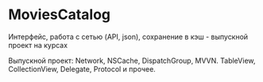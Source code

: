 # MoviesCatalog
Интерфейс, работа с сетью (API, json), сохранение в кэш - выпускной проект на курсах

Выпускной проект: Network, NSCache, DispatchGroup, MVVN. TableView, CollectionView, Delegate, Protocol и прочее. 
